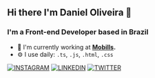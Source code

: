 ## Hi there I'm Daniel Oliveira 👋
### I'm a Front-end Developer based in Brazil

- 🏢 I'm currently working at **[Mobills](https://web.mobills.com.br/).**
- ⚙️ I use daily: `.ts`, `.js`, `.html`, `.css`


[![INSTAGRAM](https://img.shields.io/badge/Instagram-black?style=for-the-badge&logo=instagram)](https://www.instagram.com/daniel0liveir4/)
[![LINKEDIN](https://img.shields.io/badge/Linkedin-black?style=for-the-badge&logo=linkedin)](https://www.linkedin.com/in/daniel0liver/)
[![TWITTER](https://img.shields.io/badge/Twitter-black?style=for-the-badge&logo=twitter)](https://twitter.com/daniel0liveir4)
